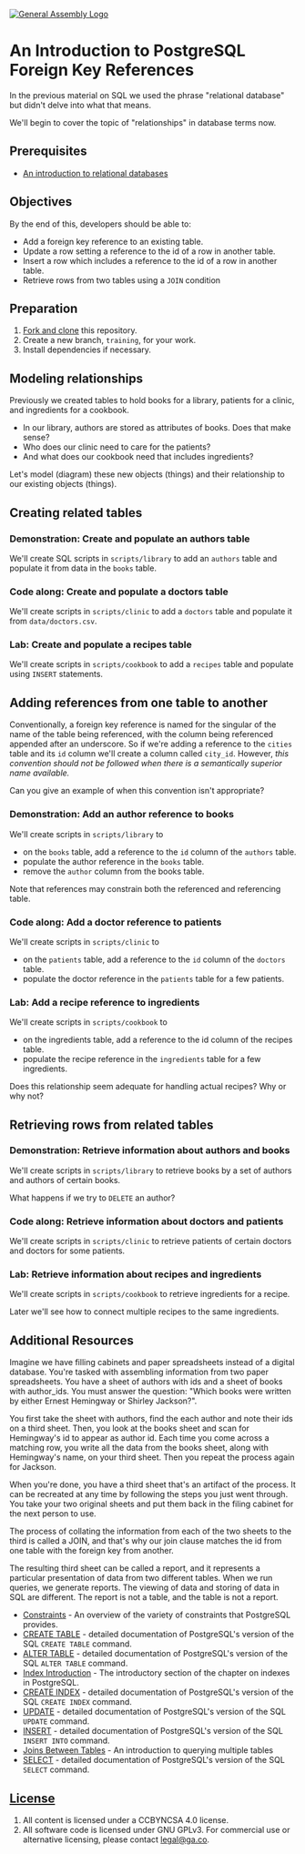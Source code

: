 [![General Assembly Logo](https://camo.githubusercontent.com/1a91b05b8f4d44b5bbfb83abac2b0996d8e26c92/687474703a2f2f692e696d6775722e636f6d2f6b6538555354712e706e67)](https://generalassemb.ly/education/web-development-immersive)

# An Introduction to PostgreSQL Foreign Key References

In the previous material on SQL we used the phrase "relational database" but
didn't delve into what that means.

We'll begin to cover the topic of "relationships" in database terms now.

## Prerequisites

-   [An introduction to relational
    databases](https://github.com/ga-wdi-boston/sql)

## Objectives

By the end of this, developers should be able to:

-   Add a foreign key reference to an existing table.
-   Update a row setting a reference to the id of a row in another table.
-   Insert a row which includes a reference to the id of a row in another table.
-   Retrieve rows from two tables using a `JOIN` condition

## Preparation

1.  [Fork and clone](https://github.com/ga-wdi-boston/meta/wiki/ForkAndClone)
    this repository.
1.  Create a new branch, `training`, for your work.
1.  Install dependencies if necessary.

## Modeling relationships

Previously we created tables to hold books for a library, patients for a clinic,
and ingredients for a cookbook.

-   In our library, authors are stored as attributes of books.  Does that make
sense?
-   Who does our clinic need to care for the patients?
-   And what does our cookbook need that includes ingredients?

Let's model (diagram) these new objects (things) and their relationship to our
existing objects (things).

## Creating related tables

### Demonstration: Create and populate an authors table

We'll create SQL scripts in `scripts/library` to add an `authors` table and
populate it from data in the `books` table.

### Code along: Create and populate a doctors table

We'll create scripts in `scripts/clinic` to add a `doctors` table and populate
it from `data/doctors.csv`.

### Lab: Create and populate a recipes table

We'll create scripts in `scripts/cookbook` to add a `recipes` table and populate
using `INSERT` statements.

## Adding references from one table to another

Conventionally, a foreign key reference is named for the singular of the name of
the table being referenced, with the column being referenced appended after an
underscore. So if we're adding a reference to the `cities` table and its `id`
column we'll create a column called `city_id`. However, _this convention should
not be followed when there is a semantically superior name available._

Can you give an example of when this convention isn't appropriate?

### Demonstration: Add an author reference to books

We'll create scripts in `scripts/library` to

-   on the `books` table, add a reference to the `id` column of the `authors`
    table.
-   populate the author reference in the `books` table.
-   remove the `author` column from the books table.

Note that references may constrain both the referenced and referencing table.

### Code along: Add a doctor reference to patients

We'll create scripts in `scripts/clinic` to

-   on the `patients` table, add a reference to the `id` column of the
    `doctors` table.
-   populate the doctor reference in the `patients` table for a few patients.

### Lab: Add a recipe reference to ingredients

We'll create scripts in `scripts/cookbook` to

-   on the ingredients table, add a reference to the id column of the recipes
    table.
-   populate the recipe reference in the `ingredients` table for a few
    ingredients.

Does this relationship seem adequate for handling actual recipes?  Why or why
not?

## Retrieving rows from related tables

### Demonstration: Retrieve information about authors and books

We'll create scripts in `scripts/library` to retrieve books by a set of authors
and authors of certain books.

What happens if we try to `DELETE` an author?

### Code along: Retrieve information about doctors and patients

We'll create scripts in `scripts/clinic` to retrieve patients of certain doctors
and doctors for some patients.

### Lab: Retrieve information about recipes and ingredients

We'll create scripts in `scripts/cookbook` to retrieve ingredients for a recipe.

Later we'll see how to connect multiple recipes to the same ingredients.

## Additional Resources

Imagine we have filling cabinets and paper spreadsheets instead of a digital
database. You're tasked with assembling information from two paper spreadsheets.
You have a sheet of authors with ids and a sheet of books with author_ids. You
must answer the question: "Which books were written by either Ernest Hemingway
or Shirley Jackson?".

You first take the sheet with authors, find the each author and note their ids
on a third sheet. Then, you look at the books sheet and scan for Hemingway's id
to appear as author id. Each time you come across a matching row, you write all
the data from the books sheet, along with Hemingway's name, on your third sheet.
Then you repeat the process again for Jackson.

When you're done, you have a third sheet that's an artifact of the process. It
can be recreated at any time by following the steps you just went through. You
take your two original sheets and put them back in the filing cabinet for the
next person to use.

The process of collating the information from each of the two sheets to the
third is called a JOIN, and that's why our join clause matches the id from one
table with the foreign key from another.

The resulting third sheet can be called a report, and it represents a particular
presentation of data from two different tables. When we run queries, we generate
reports. The viewing of data and storing of data in SQL are different. The
report is not a table, and the table is not a report.

-   [Constraints](http://www.postgresql.org/docs/9.5/static/ddl-constraints.html) -
 An overview of the variety of constraints that PostgreSQL provides.
-   [CREATE TABLE](http://www.postgresql.org/docs/9.5/static/sql-createtable.html) -
 detailed documentation of PostgreSQL's version of
 the SQL `CREATE TABLE` command.
-   [ALTER TABLE](http://www.postgresql.org/docs/9.5/static/sql-altertable.html) -
 detailed documentation of PostgreSQL's version of the
 SQL `ALTER TABLE` command.
-   [Index Introduction](http://www.postgresql.org/docs/9.5/static/indexes-intro.html) -
 The introductory section of the chapter on indexes in PostgreSQL.
-   [CREATE INDEX](http://www.postgresql.org/docs/9.5/static/sql-createindex.html) -
 detailed documentation of PostgreSQL's version of the
  SQL `CREATE INDEX` command.
-   [UPDATE](http://www.postgresql.org/docs/9.5/static/sql-update.html) -
 detailed documentation of PostgreSQL's version of the SQL `UPDATE` command.
-   [INSERT](http://www.postgresql.org/docs/9.5/static/sql-insert.html) -
 detailed documentation of PostgreSQL's version of the
  SQL `INSERT INTO` command.
-   [Joins Between Tables](http://www.postgresql.org/docs/9.5/static/tutorial-join.html) -
 An introduction to querying multiple tables
-   [SELECT](http://www.postgresql.org/docs/9.5/static/sql-select.html) -
 detailed documentation of PostgreSQL's version of the SQL `SELECT` command.

## [License](LICENSE)

1.  All content is licensed under a CC­BY­NC­SA 4.0 license.
1.  All software code is licensed under GNU GPLv3. For commercial use or
    alternative licensing, please contact legal@ga.co.
